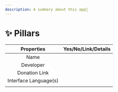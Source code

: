 ```yaml
---
description: A summary about this app💐
---
```


# ✨ Pillars

|       Properties      | Yes/No/Link/Details |
| :-------------------: | :-----------------: |
|          Name         |                     |
|       Developer       |                     |
|     Donation Link     |                     |
| Interface Language(s) |                     |
|                       |                     |

